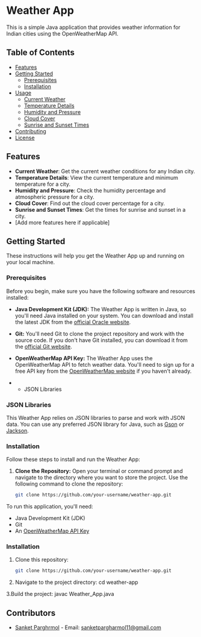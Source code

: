 # Weather App



This is a simple Java application that provides weather information for Indian cities using the OpenWeatherMap API.

## Table of Contents

- [Features](#features)
- [Getting Started](#getting-started)
  - [Prerequisites](#prerequisites)
  - [Installation](#installation)
- [Usage](#usage)
  - [Current Weather](#current-weather)
  - [Temperature Details](#temperature-details)
  - [Humidity and Pressure](#humidity-and-pressure)
  - [Cloud Cover](#cloud-cover)
  - [Sunrise and Sunset Times](#sunrise-and-sunset-times)
- [Contributing](#contributing)
- [License](#license)

## Features

- **Current Weather**: Get the current weather conditions for any Indian city.
- **Temperature Details**: View the current temperature and minimum temperature for a city.
- **Humidity and Pressure**: Check the humidity percentage and atmospheric pressure for a city.
- **Cloud Cover**: Find out the cloud cover percentage for a city.
- **Sunrise and Sunset Times**: Get the times for sunrise and sunset in a city.
- [Add more features here if applicable]

## Getting Started

These instructions will help you get the Weather App up and running on your local machine.

### Prerequisites

Before you begin, make sure you have the following software and resources installed:

- **Java Development Kit (JDK):** The Weather App is written in Java, so you'll need Java installed on your system. You can download and install the latest JDK from the [official Oracle website](https://www.oracle.com/java/technologies/javase-downloads.html).

- **Git:** You'll need Git to clone the project repository and work with the source code. If you don't have Git installed, you can download it from the [official Git website](https://git-scm.com/downloads).

- **OpenWeatherMap API Key:** The Weather App uses the OpenWeatherMap API to fetch weather data. You'll need to sign up for a free API key from the [OpenWeatherMap website](https://openweathermap.org/api) if you haven't already.
- - JSON Libraries

### JSON Libraries

This Weather App relies on JSON libraries to parse and work with JSON data. You can use any preferred JSON library for Java, such as [Gson](https://github.com/google/gson) or [Jackson](https://github.com/FasterXML/jackson).


### Installation

Follow these steps to install and run the Weather App:

1. **Clone the Repository:** Open your terminal or command prompt and navigate to the directory where you want to store the project. Use the following command to clone the repository:

   ```sh
   git clone https://github.com/your-username/weather-app.git


To run this application, you'll need:

- Java Development Kit (JDK)
- Git
- An [OpenWeatherMap API Key](https://openweathermap.org/api)

### Installation

1. Clone this repository:

   ```sh
   git clone https://github.com/your-username/weather-app.git

  2. Navigate to the project directory:
    cd weather-app

  3.Build the project:
  javac Weather_App.java

## Contributors

- [Sanket Parghrmol](https://github.com/sanket2606) - Email: sanketpargharmol11@gmail.com
